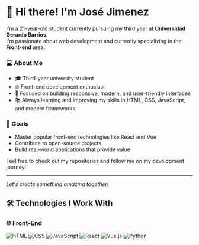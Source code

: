 # 👋 Hi there! I'm José Jimenez

I'm a 21-year-old student currently pursuing my third year at **Universidad Gerardo Barrios**.  
I'm passionate about web development and currently specializing in the **Front-end** area.

### 💻 About Me
- 🎓 Third-year university student
- 🌐 Front-end development enthusiast
- 🎯 Focused on building responsive, modern, and user-friendly interfaces
- 📚 Always learning and improving my skills in HTML, CSS, JavaScript, and modern frameworks

### 🚀 Goals
- Master popular front-end technologies like React and Vue
- Contribute to open-source projects
- Build real-world applications that provide value

Feel free to check out my repositories and follow me on my development journey!

---
*Let's create something amazing together!*

## 🛠 Technologies I Work With

### 🌐 Front-End

![HTML](https://img.shields.io/badge/HTML-90%25-orange)
![CSS](https://img.shields.io/badge/CSS-80%25-blue)
![JavaScript](https://img.shields.io/badge/JavaScript-75%25-yellow)
![React](https://img.shields.io/badge/React-65%25-61DAFB)
![Vue.js](https://img.shields.io/badge/Vue.js-60%25-42b883)
![Python](https://img.shields.io/badge/Python-50%25-3776AB)
